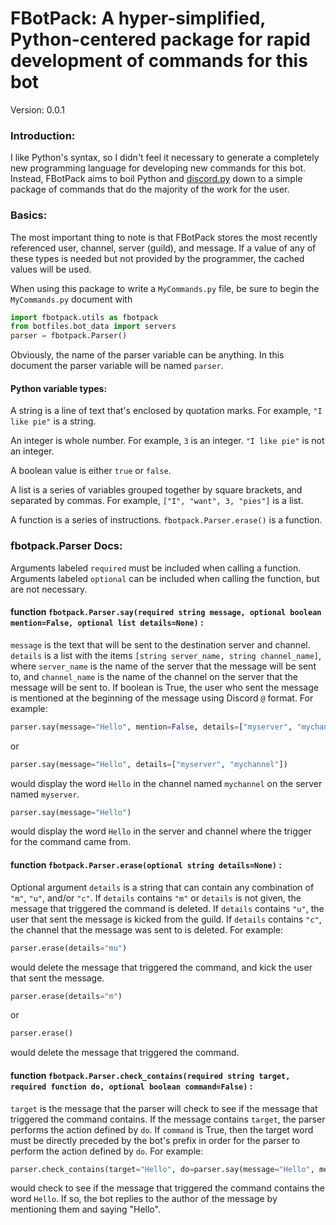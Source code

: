 # FBotPack: A hyper-simplified, Python-centered package for rapid development of commands for this bot
Version: 0.0.1

### Introduction:
I like Python's syntax, so I didn't feel it necessary to generate a completely new programming language for developing new commands for this bot. Instead, FBotPack aims to boil Python and [discord.py](https://github.com/Rapptz/discord.py) down to a simple package of commands that do the majority of the work for the user.

### Basics:
The most important thing to note is that FBotPack stores the most recently referenced user, channel, server (guild), and message. If a value of any of these types is needed but not provided by the programmer, the cached values will be used.

When using this package to write a `MyCommands.py` file, be sure to begin the `MyCommands.py` document with 
```python
import fbotpack.utils as fbotpack
from botfiles.bot_data import servers
parser = fbotpack.Parser()
``` 
Obviously, the name of the parser variable can be anything. In this document the parser variable will be named `parser`.

#### Python variable types:
A string is a line of text that's enclosed by quotation marks. For example, `"I like pie"` is a string.

An integer is whole number. For example, `3` is an integer. `"I like pie"` is not an integer.

A boolean value is either `true` or `false`.

A list is a series of variables grouped together by square brackets, and separated by commas. For example, `["I", "want", 3, "pies"]` is a list.

A function is a series of instructions. `fbotpack.Parser.erase()` is a function.

### fbotpack.Parser Docs:
Arguments labeled `required` must be included when calling a function. Arguments labeled `optional` can be included when calling the function, but are not necessary.
#### function `fbotpack.Parser.say(required string message, optional boolean mention=False, optional list details=None)` :
`message` is the text that will be sent to the destination server and channel. `details` is a list with the items `[string server_name, string channel_name]`, where `server_name` is the name of the server that the message will be sent to, and `channel_name` is the name of the channel on the server that the message will be sent to. If boolean is True, the user who sent the message is mentioned at the beginning of the message using Discord `@` format.
For example: 
```python
parser.say(message="Hello", mention=False, details=["myserver", "mychannel"])
```
or
```python
parser.say(message="Hello", details=["myserver", "mychannel"])
```
would display the word `Hello` in the channel named `mychannel` on the server named `myserver`. 
```python
parser.say(message="Hello")
```
would display the word `Hello` in the server and channel where the trigger for the command came from.

#### function `fbotpack.Parser.erase(optional string details=None)` :
Optional argument `details` is a string that can contain any combination of `"m"`, `"u"`, and/or `"c"`. If `details` contains `"m"` or `details` is not given, the message that triggered the command is deleted. If `details` contains `"u"`, the user that sent the message is kicked from the guild. If `details` contains `"c"`, the channel that the message was sent to is deleted.
For example:
```python
parser.erase(details="mu")
```
would delete the message that triggered the command, and kick the user that sent the message.
```python
parser.erase(details="m")
```
or
```python
parser.erase()
```
would delete the message that triggered the command.

#### function `fbotpack.Parser.check_contains(required string target, required function do, optional boolean command=False)` :
`target` is the message that the parser will check to see if the message that triggered the command contains. If the message contains `target`, the parser performs the action defined by `do`. If `command` is True, then the target word must be directly preceded by the bot's prefix in order for the parser to perform the action defined by `do`.
For example:
```python
parser.check_contains(target="Hello", do=parser.say(message="Hello", mention=True))
```
would check to see if the message that triggered the command contains the word `Hello`. If so, the bot replies to the author of the message by mentioning them and saying "Hello".
